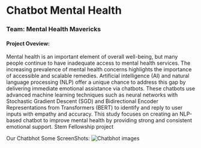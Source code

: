 # Chatbot Mental Health
### Team: Mental Health Mavericks

#### Project Oveview:
Mental health is an important element of overall well-being, but many people continue to have inadequate access to mental health services. The increasing prevalence of mental health concerns highlights the importance of accessible and scalable remedies. Artificial intelligence (AI) and natural language processing (NLP) offer a unique chance to address this gap by delivering immediate emotional assistance via chatbots. These chatbots use advanced machine learning techniques such as neural networks with Stochastic Gradient Descent (SGD) and Bidirectional Encoder Representations from Transformers (BERT) to identify and reply to user inputs with empathy and accuracy. This study focuses on creating an NLP-based chatbot to improve mental health by providing strong and consistent emotional support.
Stem Fellowship project



Our Chatbhot Some ScreenShots:
![Chatbhot images](https://github.com/raemilcf/chatbotMentalHealth/assets/169390034/6446d3a6-4ed0-4a69-9c82-04406569edff)

